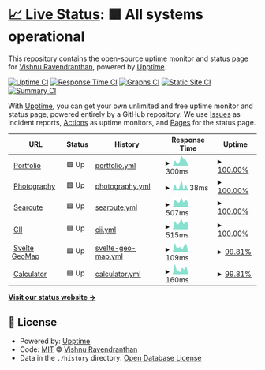 # [📈 Live Status](https://captv.ovh): <!--live status--> **🟩 All systems operational**

This repository contains the open-source uptime monitor and status page for [Vishnu Ravendranthan](https://captv.ovh), powered by [Upptime](https://github.com/upptime/upptime).

[![Uptime CI](https://github.com/captv89/uptime-monitor/workflows/Uptime%20CI/badge.svg)](https://github.com/captv89/uptime-monitor/actions?query=workflow%3A%22Uptime+CI%22)
[![Response Time CI](https://github.com/captv89/uptime-monitor/workflows/Response%20Time%20CI/badge.svg)](https://github.com/captv89/uptime-monitor/actions?query=workflow%3A%22Response+Time+CI%22)
[![Graphs CI](https://github.com/captv89/uptime-monitor/workflows/Graphs%20CI/badge.svg)](https://github.com/captv89/uptime-monitor/actions?query=workflow%3A%22Graphs+CI%22)
[![Static Site CI](https://github.com/captv89/uptime-monitor/workflows/Static%20Site%20CI/badge.svg)](https://github.com/captv89/uptime-monitor/actions?query=workflow%3A%22Static+Site+CI%22)
[![Summary CI](https://github.com/captv89/uptime-monitor/workflows/Summary%20CI/badge.svg)](https://github.com/captv89/uptime-monitor/actions?query=workflow%3A%22Summary+CI%22)

With [Upptime](https://upptime.js.org), you can get your own unlimited and free uptime monitor and status page, powered entirely by a GitHub repository. We use [Issues](https://github.com/captv89/uptime-monitor/issues) as incident reports, [Actions](https://github.com/captv89/uptime-monitor/actions) as uptime monitors, and [Pages](https://captv.ovh) for the status page.

<!--start: status pages-->
<!-- This summary is generated by Upptime (https://github.com/upptime/upptime) -->
<!-- Do not edit this manually, your changes will be overwritten -->
<!-- prettier-ignore -->
| URL | Status | History | Response Time | Uptime |
| --- | ------ | ------- | ------------- | ------ |
| <img alt="" src="https://icons.duckduckgo.com/ip3/profile.captv.ovh.ico" height="13"> [Portfolio](https://profile.captv.ovh/) | 🟩 Up | [portfolio.yml](https://github.com/captv89/uptime-monitor/commits/HEAD/history/portfolio.yml) | <details><summary><img alt="Response time graph" src="./graphs/portfolio/response-time-week.png" height="20"> 300ms</summary><br><a href="https://captv89.github.io/uptime-monitor/history/portfolio"><img alt="Response time 304" src="https://img.shields.io/endpoint?url=https%3A%2F%2Fraw.githubusercontent.com%2Fcaptv89%2Fuptime-monitor%2FHEAD%2Fapi%2Fportfolio%2Fresponse-time.json"></a><br><a href="https://captv89.github.io/uptime-monitor/history/portfolio"><img alt="24-hour response time 427" src="https://img.shields.io/endpoint?url=https%3A%2F%2Fraw.githubusercontent.com%2Fcaptv89%2Fuptime-monitor%2FHEAD%2Fapi%2Fportfolio%2Fresponse-time-day.json"></a><br><a href="https://captv89.github.io/uptime-monitor/history/portfolio"><img alt="7-day response time 300" src="https://img.shields.io/endpoint?url=https%3A%2F%2Fraw.githubusercontent.com%2Fcaptv89%2Fuptime-monitor%2FHEAD%2Fapi%2Fportfolio%2Fresponse-time-week.json"></a><br><a href="https://captv89.github.io/uptime-monitor/history/portfolio"><img alt="30-day response time 313" src="https://img.shields.io/endpoint?url=https%3A%2F%2Fraw.githubusercontent.com%2Fcaptv89%2Fuptime-monitor%2FHEAD%2Fapi%2Fportfolio%2Fresponse-time-month.json"></a><br><a href="https://captv89.github.io/uptime-monitor/history/portfolio"><img alt="1-year response time 314" src="https://img.shields.io/endpoint?url=https%3A%2F%2Fraw.githubusercontent.com%2Fcaptv89%2Fuptime-monitor%2FHEAD%2Fapi%2Fportfolio%2Fresponse-time-year.json"></a></details> | <details><summary><a href="https://captv89.github.io/uptime-monitor/history/portfolio">100.00%</a></summary><a href="https://captv89.github.io/uptime-monitor/history/portfolio"><img alt="All-time uptime 93.10%" src="https://img.shields.io/endpoint?url=https%3A%2F%2Fraw.githubusercontent.com%2Fcaptv89%2Fuptime-monitor%2FHEAD%2Fapi%2Fportfolio%2Fuptime.json"></a><br><a href="https://captv89.github.io/uptime-monitor/history/portfolio"><img alt="24-hour uptime 100.00%" src="https://img.shields.io/endpoint?url=https%3A%2F%2Fraw.githubusercontent.com%2Fcaptv89%2Fuptime-monitor%2FHEAD%2Fapi%2Fportfolio%2Fuptime-day.json"></a><br><a href="https://captv89.github.io/uptime-monitor/history/portfolio"><img alt="7-day uptime 100.00%" src="https://img.shields.io/endpoint?url=https%3A%2F%2Fraw.githubusercontent.com%2Fcaptv89%2Fuptime-monitor%2FHEAD%2Fapi%2Fportfolio%2Fuptime-week.json"></a><br><a href="https://captv89.github.io/uptime-monitor/history/portfolio"><img alt="30-day uptime 100.00%" src="https://img.shields.io/endpoint?url=https%3A%2F%2Fraw.githubusercontent.com%2Fcaptv89%2Fuptime-monitor%2FHEAD%2Fapi%2Fportfolio%2Fuptime-month.json"></a><br><a href="https://captv89.github.io/uptime-monitor/history/portfolio"><img alt="1-year uptime 100.00%" src="https://img.shields.io/endpoint?url=https%3A%2F%2Fraw.githubusercontent.com%2Fcaptv89%2Fuptime-monitor%2FHEAD%2Fapi%2Fportfolio%2Fuptime-year.json"></a></details>
| <img alt="" src="https://icons.duckduckgo.com/ip3/profile.captv.ovh.ico" height="13"> [Photography](https://profile.captv.ovh/photography/) | 🟩 Up | [photography.yml](https://github.com/captv89/uptime-monitor/commits/HEAD/history/photography.yml) | <details><summary><img alt="Response time graph" src="./graphs/photography/response-time-week.png" height="20"> 38ms</summary><br><a href="https://captv89.github.io/uptime-monitor/history/photography"><img alt="Response time 58" src="https://img.shields.io/endpoint?url=https%3A%2F%2Fraw.githubusercontent.com%2Fcaptv89%2Fuptime-monitor%2FHEAD%2Fapi%2Fphotography%2Fresponse-time.json"></a><br><a href="https://captv89.github.io/uptime-monitor/history/photography"><img alt="24-hour response time 39" src="https://img.shields.io/endpoint?url=https%3A%2F%2Fraw.githubusercontent.com%2Fcaptv89%2Fuptime-monitor%2FHEAD%2Fapi%2Fphotography%2Fresponse-time-day.json"></a><br><a href="https://captv89.github.io/uptime-monitor/history/photography"><img alt="7-day response time 38" src="https://img.shields.io/endpoint?url=https%3A%2F%2Fraw.githubusercontent.com%2Fcaptv89%2Fuptime-monitor%2FHEAD%2Fapi%2Fphotography%2Fresponse-time-week.json"></a><br><a href="https://captv89.github.io/uptime-monitor/history/photography"><img alt="30-day response time 58" src="https://img.shields.io/endpoint?url=https%3A%2F%2Fraw.githubusercontent.com%2Fcaptv89%2Fuptime-monitor%2FHEAD%2Fapi%2Fphotography%2Fresponse-time-month.json"></a><br><a href="https://captv89.github.io/uptime-monitor/history/photography"><img alt="1-year response time 58" src="https://img.shields.io/endpoint?url=https%3A%2F%2Fraw.githubusercontent.com%2Fcaptv89%2Fuptime-monitor%2FHEAD%2Fapi%2Fphotography%2Fresponse-time-year.json"></a></details> | <details><summary><a href="https://captv89.github.io/uptime-monitor/history/photography">100.00%</a></summary><a href="https://captv89.github.io/uptime-monitor/history/photography"><img alt="All-time uptime 93.11%" src="https://img.shields.io/endpoint?url=https%3A%2F%2Fraw.githubusercontent.com%2Fcaptv89%2Fuptime-monitor%2FHEAD%2Fapi%2Fphotography%2Fuptime.json"></a><br><a href="https://captv89.github.io/uptime-monitor/history/photography"><img alt="24-hour uptime 100.00%" src="https://img.shields.io/endpoint?url=https%3A%2F%2Fraw.githubusercontent.com%2Fcaptv89%2Fuptime-monitor%2FHEAD%2Fapi%2Fphotography%2Fuptime-day.json"></a><br><a href="https://captv89.github.io/uptime-monitor/history/photography"><img alt="7-day uptime 100.00%" src="https://img.shields.io/endpoint?url=https%3A%2F%2Fraw.githubusercontent.com%2Fcaptv89%2Fuptime-monitor%2FHEAD%2Fapi%2Fphotography%2Fuptime-week.json"></a><br><a href="https://captv89.github.io/uptime-monitor/history/photography"><img alt="30-day uptime 100.00%" src="https://img.shields.io/endpoint?url=https%3A%2F%2Fraw.githubusercontent.com%2Fcaptv89%2Fuptime-monitor%2FHEAD%2Fapi%2Fphotography%2Fuptime-month.json"></a><br><a href="https://captv89.github.io/uptime-monitor/history/photography"><img alt="1-year uptime 100.00%" src="https://img.shields.io/endpoint?url=https%3A%2F%2Fraw.githubusercontent.com%2Fcaptv89%2Fuptime-monitor%2FHEAD%2Fapi%2Fphotography%2Fuptime-year.json"></a></details>
| <img alt="" src="https://icons.duckduckgo.com/ip3/searoute.captv.ovh.ico" height="13"> [Searoute](https://searoute.captv.ovh) | 🟩 Up | [searoute.yml](https://github.com/captv89/uptime-monitor/commits/HEAD/history/searoute.yml) | <details><summary><img alt="Response time graph" src="./graphs/searoute/response-time-week.png" height="20"> 507ms</summary><br><a href="https://captv89.github.io/uptime-monitor/history/searoute"><img alt="Response time 628" src="https://img.shields.io/endpoint?url=https%3A%2F%2Fraw.githubusercontent.com%2Fcaptv89%2Fuptime-monitor%2FHEAD%2Fapi%2Fsearoute%2Fresponse-time.json"></a><br><a href="https://captv89.github.io/uptime-monitor/history/searoute"><img alt="24-hour response time 346" src="https://img.shields.io/endpoint?url=https%3A%2F%2Fraw.githubusercontent.com%2Fcaptv89%2Fuptime-monitor%2FHEAD%2Fapi%2Fsearoute%2Fresponse-time-day.json"></a><br><a href="https://captv89.github.io/uptime-monitor/history/searoute"><img alt="7-day response time 507" src="https://img.shields.io/endpoint?url=https%3A%2F%2Fraw.githubusercontent.com%2Fcaptv89%2Fuptime-monitor%2FHEAD%2Fapi%2Fsearoute%2Fresponse-time-week.json"></a><br><a href="https://captv89.github.io/uptime-monitor/history/searoute"><img alt="30-day response time 558" src="https://img.shields.io/endpoint?url=https%3A%2F%2Fraw.githubusercontent.com%2Fcaptv89%2Fuptime-monitor%2FHEAD%2Fapi%2Fsearoute%2Fresponse-time-month.json"></a><br><a href="https://captv89.github.io/uptime-monitor/history/searoute"><img alt="1-year response time 621" src="https://img.shields.io/endpoint?url=https%3A%2F%2Fraw.githubusercontent.com%2Fcaptv89%2Fuptime-monitor%2FHEAD%2Fapi%2Fsearoute%2Fresponse-time-year.json"></a></details> | <details><summary><a href="https://captv89.github.io/uptime-monitor/history/searoute">100.00%</a></summary><a href="https://captv89.github.io/uptime-monitor/history/searoute"><img alt="All-time uptime 99.19%" src="https://img.shields.io/endpoint?url=https%3A%2F%2Fraw.githubusercontent.com%2Fcaptv89%2Fuptime-monitor%2FHEAD%2Fapi%2Fsearoute%2Fuptime.json"></a><br><a href="https://captv89.github.io/uptime-monitor/history/searoute"><img alt="24-hour uptime 100.00%" src="https://img.shields.io/endpoint?url=https%3A%2F%2Fraw.githubusercontent.com%2Fcaptv89%2Fuptime-monitor%2FHEAD%2Fapi%2Fsearoute%2Fuptime-day.json"></a><br><a href="https://captv89.github.io/uptime-monitor/history/searoute"><img alt="7-day uptime 100.00%" src="https://img.shields.io/endpoint?url=https%3A%2F%2Fraw.githubusercontent.com%2Fcaptv89%2Fuptime-monitor%2FHEAD%2Fapi%2Fsearoute%2Fuptime-week.json"></a><br><a href="https://captv89.github.io/uptime-monitor/history/searoute"><img alt="30-day uptime 100.00%" src="https://img.shields.io/endpoint?url=https%3A%2F%2Fraw.githubusercontent.com%2Fcaptv89%2Fuptime-monitor%2FHEAD%2Fapi%2Fsearoute%2Fuptime-month.json"></a><br><a href="https://captv89.github.io/uptime-monitor/history/searoute"><img alt="1-year uptime 100.00%" src="https://img.shields.io/endpoint?url=https%3A%2F%2Fraw.githubusercontent.com%2Fcaptv89%2Fuptime-monitor%2FHEAD%2Fapi%2Fsearoute%2Fuptime-year.json"></a></details>
| <img alt="" src="https://icons.duckduckgo.com/ip3/cii.captv.ovh.ico" height="13"> [CII](https://cii.captv.ovh/) | 🟩 Up | [cii.yml](https://github.com/captv89/uptime-monitor/commits/HEAD/history/cii.yml) | <details><summary><img alt="Response time graph" src="./graphs/cii/response-time-week.png" height="20"> 515ms</summary><br><a href="https://captv89.github.io/uptime-monitor/history/cii"><img alt="Response time 624" src="https://img.shields.io/endpoint?url=https%3A%2F%2Fraw.githubusercontent.com%2Fcaptv89%2Fuptime-monitor%2FHEAD%2Fapi%2Fcii%2Fresponse-time.json"></a><br><a href="https://captv89.github.io/uptime-monitor/history/cii"><img alt="24-hour response time 436" src="https://img.shields.io/endpoint?url=https%3A%2F%2Fraw.githubusercontent.com%2Fcaptv89%2Fuptime-monitor%2FHEAD%2Fapi%2Fcii%2Fresponse-time-day.json"></a><br><a href="https://captv89.github.io/uptime-monitor/history/cii"><img alt="7-day response time 515" src="https://img.shields.io/endpoint?url=https%3A%2F%2Fraw.githubusercontent.com%2Fcaptv89%2Fuptime-monitor%2FHEAD%2Fapi%2Fcii%2Fresponse-time-week.json"></a><br><a href="https://captv89.github.io/uptime-monitor/history/cii"><img alt="30-day response time 562" src="https://img.shields.io/endpoint?url=https%3A%2F%2Fraw.githubusercontent.com%2Fcaptv89%2Fuptime-monitor%2FHEAD%2Fapi%2Fcii%2Fresponse-time-month.json"></a><br><a href="https://captv89.github.io/uptime-monitor/history/cii"><img alt="1-year response time 624" src="https://img.shields.io/endpoint?url=https%3A%2F%2Fraw.githubusercontent.com%2Fcaptv89%2Fuptime-monitor%2FHEAD%2Fapi%2Fcii%2Fresponse-time-year.json"></a></details> | <details><summary><a href="https://captv89.github.io/uptime-monitor/history/cii">100.00%</a></summary><a href="https://captv89.github.io/uptime-monitor/history/cii"><img alt="All-time uptime 99.19%" src="https://img.shields.io/endpoint?url=https%3A%2F%2Fraw.githubusercontent.com%2Fcaptv89%2Fuptime-monitor%2FHEAD%2Fapi%2Fcii%2Fuptime.json"></a><br><a href="https://captv89.github.io/uptime-monitor/history/cii"><img alt="24-hour uptime 100.00%" src="https://img.shields.io/endpoint?url=https%3A%2F%2Fraw.githubusercontent.com%2Fcaptv89%2Fuptime-monitor%2FHEAD%2Fapi%2Fcii%2Fuptime-day.json"></a><br><a href="https://captv89.github.io/uptime-monitor/history/cii"><img alt="7-day uptime 100.00%" src="https://img.shields.io/endpoint?url=https%3A%2F%2Fraw.githubusercontent.com%2Fcaptv89%2Fuptime-monitor%2FHEAD%2Fapi%2Fcii%2Fuptime-week.json"></a><br><a href="https://captv89.github.io/uptime-monitor/history/cii"><img alt="30-day uptime 100.00%" src="https://img.shields.io/endpoint?url=https%3A%2F%2Fraw.githubusercontent.com%2Fcaptv89%2Fuptime-monitor%2FHEAD%2Fapi%2Fcii%2Fuptime-month.json"></a><br><a href="https://captv89.github.io/uptime-monitor/history/cii"><img alt="1-year uptime 100.00%" src="https://img.shields.io/endpoint?url=https%3A%2F%2Fraw.githubusercontent.com%2Fcaptv89%2Fuptime-monitor%2FHEAD%2Fapi%2Fcii%2Fuptime-year.json"></a></details>
| <img alt="" src="https://icons.duckduckgo.com/ip3/svelte-map-theta.vercel.app.ico" height="13"> [Svelte GeoMap](https://svelte-map-theta.vercel.app/) | 🟩 Up | [svelte-geo-map.yml](https://github.com/captv89/uptime-monitor/commits/HEAD/history/svelte-geo-map.yml) | <details><summary><img alt="Response time graph" src="./graphs/svelte-geo-map/response-time-week.png" height="20"> 109ms</summary><br><a href="https://captv89.github.io/uptime-monitor/history/svelte-geo-map"><img alt="Response time 122" src="https://img.shields.io/endpoint?url=https%3A%2F%2Fraw.githubusercontent.com%2Fcaptv89%2Fuptime-monitor%2FHEAD%2Fapi%2Fsvelte-geo-map%2Fresponse-time.json"></a><br><a href="https://captv89.github.io/uptime-monitor/history/svelte-geo-map"><img alt="24-hour response time 67" src="https://img.shields.io/endpoint?url=https%3A%2F%2Fraw.githubusercontent.com%2Fcaptv89%2Fuptime-monitor%2FHEAD%2Fapi%2Fsvelte-geo-map%2Fresponse-time-day.json"></a><br><a href="https://captv89.github.io/uptime-monitor/history/svelte-geo-map"><img alt="7-day response time 109" src="https://img.shields.io/endpoint?url=https%3A%2F%2Fraw.githubusercontent.com%2Fcaptv89%2Fuptime-monitor%2FHEAD%2Fapi%2Fsvelte-geo-map%2Fresponse-time-week.json"></a><br><a href="https://captv89.github.io/uptime-monitor/history/svelte-geo-map"><img alt="30-day response time 128" src="https://img.shields.io/endpoint?url=https%3A%2F%2Fraw.githubusercontent.com%2Fcaptv89%2Fuptime-monitor%2FHEAD%2Fapi%2Fsvelte-geo-map%2Fresponse-time-month.json"></a><br><a href="https://captv89.github.io/uptime-monitor/history/svelte-geo-map"><img alt="1-year response time 131" src="https://img.shields.io/endpoint?url=https%3A%2F%2Fraw.githubusercontent.com%2Fcaptv89%2Fuptime-monitor%2FHEAD%2Fapi%2Fsvelte-geo-map%2Fresponse-time-year.json"></a></details> | <details><summary><a href="https://captv89.github.io/uptime-monitor/history/svelte-geo-map">99.81%</a></summary><a href="https://captv89.github.io/uptime-monitor/history/svelte-geo-map"><img alt="All-time uptime 99.97%" src="https://img.shields.io/endpoint?url=https%3A%2F%2Fraw.githubusercontent.com%2Fcaptv89%2Fuptime-monitor%2FHEAD%2Fapi%2Fsvelte-geo-map%2Fuptime.json"></a><br><a href="https://captv89.github.io/uptime-monitor/history/svelte-geo-map"><img alt="24-hour uptime 100.00%" src="https://img.shields.io/endpoint?url=https%3A%2F%2Fraw.githubusercontent.com%2Fcaptv89%2Fuptime-monitor%2FHEAD%2Fapi%2Fsvelte-geo-map%2Fuptime-day.json"></a><br><a href="https://captv89.github.io/uptime-monitor/history/svelte-geo-map"><img alt="7-day uptime 99.81%" src="https://img.shields.io/endpoint?url=https%3A%2F%2Fraw.githubusercontent.com%2Fcaptv89%2Fuptime-monitor%2FHEAD%2Fapi%2Fsvelte-geo-map%2Fuptime-week.json"></a><br><a href="https://captv89.github.io/uptime-monitor/history/svelte-geo-map"><img alt="30-day uptime 99.96%" src="https://img.shields.io/endpoint?url=https%3A%2F%2Fraw.githubusercontent.com%2Fcaptv89%2Fuptime-monitor%2FHEAD%2Fapi%2Fsvelte-geo-map%2Fuptime-month.json"></a><br><a href="https://captv89.github.io/uptime-monitor/history/svelte-geo-map"><img alt="1-year uptime 99.93%" src="https://img.shields.io/endpoint?url=https%3A%2F%2Fraw.githubusercontent.com%2Fcaptv89%2Fuptime-monitor%2FHEAD%2Fapi%2Fsvelte-geo-map%2Fuptime-year.json"></a></details>
| <img alt="" src="https://icons.duckduckgo.com/ip3/svelte-calculator-alpha.vercel.app.ico" height="13"> [Calculator](https://svelte-calculator-alpha.vercel.app/) | 🟩 Up | [calculator.yml](https://github.com/captv89/uptime-monitor/commits/HEAD/history/calculator.yml) | <details><summary><img alt="Response time graph" src="./graphs/calculator/response-time-week.png" height="20"> 160ms</summary><br><a href="https://captv89.github.io/uptime-monitor/history/calculator"><img alt="Response time 125" src="https://img.shields.io/endpoint?url=https%3A%2F%2Fraw.githubusercontent.com%2Fcaptv89%2Fuptime-monitor%2FHEAD%2Fapi%2Fcalculator%2Fresponse-time.json"></a><br><a href="https://captv89.github.io/uptime-monitor/history/calculator"><img alt="24-hour response time 121" src="https://img.shields.io/endpoint?url=https%3A%2F%2Fraw.githubusercontent.com%2Fcaptv89%2Fuptime-monitor%2FHEAD%2Fapi%2Fcalculator%2Fresponse-time-day.json"></a><br><a href="https://captv89.github.io/uptime-monitor/history/calculator"><img alt="7-day response time 160" src="https://img.shields.io/endpoint?url=https%3A%2F%2Fraw.githubusercontent.com%2Fcaptv89%2Fuptime-monitor%2FHEAD%2Fapi%2Fcalculator%2Fresponse-time-week.json"></a><br><a href="https://captv89.github.io/uptime-monitor/history/calculator"><img alt="30-day response time 140" src="https://img.shields.io/endpoint?url=https%3A%2F%2Fraw.githubusercontent.com%2Fcaptv89%2Fuptime-monitor%2FHEAD%2Fapi%2Fcalculator%2Fresponse-time-month.json"></a><br><a href="https://captv89.github.io/uptime-monitor/history/calculator"><img alt="1-year response time 137" src="https://img.shields.io/endpoint?url=https%3A%2F%2Fraw.githubusercontent.com%2Fcaptv89%2Fuptime-monitor%2FHEAD%2Fapi%2Fcalculator%2Fresponse-time-year.json"></a></details> | <details><summary><a href="https://captv89.github.io/uptime-monitor/history/calculator">99.81%</a></summary><a href="https://captv89.github.io/uptime-monitor/history/calculator"><img alt="All-time uptime 99.97%" src="https://img.shields.io/endpoint?url=https%3A%2F%2Fraw.githubusercontent.com%2Fcaptv89%2Fuptime-monitor%2FHEAD%2Fapi%2Fcalculator%2Fuptime.json"></a><br><a href="https://captv89.github.io/uptime-monitor/history/calculator"><img alt="24-hour uptime 100.00%" src="https://img.shields.io/endpoint?url=https%3A%2F%2Fraw.githubusercontent.com%2Fcaptv89%2Fuptime-monitor%2FHEAD%2Fapi%2Fcalculator%2Fuptime-day.json"></a><br><a href="https://captv89.github.io/uptime-monitor/history/calculator"><img alt="7-day uptime 99.81%" src="https://img.shields.io/endpoint?url=https%3A%2F%2Fraw.githubusercontent.com%2Fcaptv89%2Fuptime-monitor%2FHEAD%2Fapi%2Fcalculator%2Fuptime-week.json"></a><br><a href="https://captv89.github.io/uptime-monitor/history/calculator"><img alt="30-day uptime 99.96%" src="https://img.shields.io/endpoint?url=https%3A%2F%2Fraw.githubusercontent.com%2Fcaptv89%2Fuptime-monitor%2FHEAD%2Fapi%2Fcalculator%2Fuptime-month.json"></a><br><a href="https://captv89.github.io/uptime-monitor/history/calculator"><img alt="1-year uptime 99.93%" src="https://img.shields.io/endpoint?url=https%3A%2F%2Fraw.githubusercontent.com%2Fcaptv89%2Fuptime-monitor%2FHEAD%2Fapi%2Fcalculator%2Fuptime-year.json"></a></details>

<!--end: status pages-->

[**Visit our status website →**](https://captv.ovh)

## 📄 License

- Powered by: [Upptime](https://github.com/upptime/upptime)
- Code: [MIT](./LICENSE) © [Vishnu Ravendranthan](https://captv.ovh)
- Data in the `./history` directory: [Open Database License](https://opendatacommons.org/licenses/odbl/1-0/)
